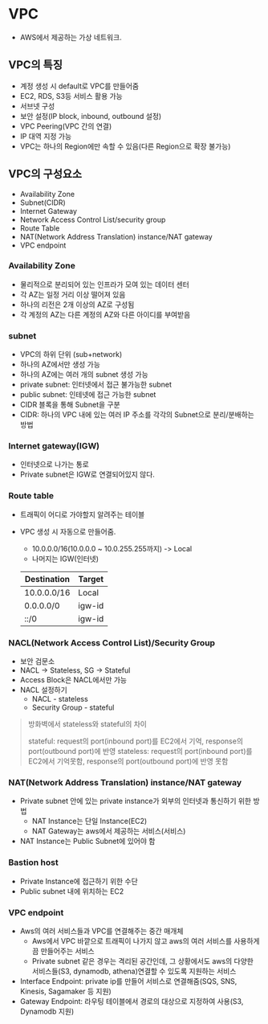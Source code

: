 # VPC

- AWS에서 제공하는 가상 네트워크.

## VPC의 특징

- 계정 생성 시 default로 VPC를 만들어줌
- EC2, RDS, S3등 서비스 활용 가능
- 서브넷 구성
- 보안 설정(IP block, inbound, outbound 설정)
- VPC Peering(VPC 간의 연결)
- IP 대역 지정 가능
- VPC는 하나의 Region에만 속할 수 있음(다른 Region으로 확장 불가능)

## VPC의 구성요소

- Availability Zone
- Subnet(CIDR)
- Internet Gateway
- Network Access Control List/security group
- Route Table
- NAT(Network Address Translation) instance/NAT gateway
- VPC endpoint

### Availability Zone

- 물리적으로 분리되어 있는 인프라가 모여 있는 데이터 센터
- 각 AZ는 일정 거리 이상 떨어져 있음
- 하나의 리전은 2개 이상의 AZ로 구성됨
- 각 계정의 AZ는 다른 계정의 AZ와 다른 아이디를 부여받음

### subnet

- VPC의 하위 단위 (sub+network)
- 하나의 AZ에서만 생성 가능
- 하나의 AZ에는 여러 개의 subnet 생성 가능
- private subnet: 인터넷에서 접근 불가능한 subnet
- public subnet: 인테넷에 접근 가능한 subnet
- CIDR 블록을 통해 Subnet을 구분
- CIDR: 하나의 VPC 내에 있는 여러 IP 주소를 각각의 Subnet으로 분리/분배하는 방법

### Internet gateway(IGW)

- 인터넷으로 나가는 통로
- Private subnet은 IGW로 연결되어있지 않다.

### Route table

- 트래픽이 어디로 가야할지 알려주는 테이블
- VPC 생성 시 자동으로 만들어줌.

  - 10.0.0.0/16(10.0.0.0 ~ 10.0.255.255까지) -> Local
  - 나머지는 IGW(인터넷)

  | Destination | Target |
  | ----------- | ------ |
  | 10.0.0.0/16 | Local  |
  | 0.0.0.0/0   | igw-id |
  | ::/0        | igw-id |

### NACL(Network Access Control List)/Security Group

- 보안 검문소
- NACL -> Stateless, SG -> Stateful
- Access Block은 NACL에서만 가능
- NACL 설정하기
  - NACL - stateless
  - Security Group - stateful

> 방화벽에서 stateless와 stateful의 차이
>
> stateful: request의 port(inbound port)를 EC2에서 기억, response의 port(outbound port)에 반영
> stateless: request의 port(inbound port)를 EC2에서 기억못함, response의 port(outbound port)에 반영 못함



### NAT(Network Address Translation) instance/NAT gateway

- Private subnet 안에 있는 private instance가 외부의 인터넷과 통신하기 위한 방법
  - NAT Instance는 단일 Instance(EC2)
  - NAT Gateway는 aws에서 제공하는 서비스(서비스)
- NAT Instance는 Public Subnet에 있어야 함

### Bastion host

- Private Instance에 접근하기 위한 수단
- Public subnet 내에 위치하는 EC2

### VPC endpoint

- Aws의 여러 서비스들과 VPC를 연결해주는 중간 매개체
  - Aws에서 VPC 바깥으로 트래픽이 나가지 않고 aws의 여러 서비스를 사용하게끔 만들어주는 서비스
  - Private subnet 같은 경우는 격리된 공간인데, 그 상황에서도 aws의 다양한 서비스들(S3, dynamodb, athena)연결할 수 있도록 지원하는 서비스
- Interface Endpoint: private ip를 만들어 서비스로 연결해줌(SQS, SNS, Kinesis, Sagamaker 등 지원)
- Gateway Endpoint: 라우팅 테이블에서 경로의 대상으로 지정하여 사용(S3, Dynamodb 지원)
